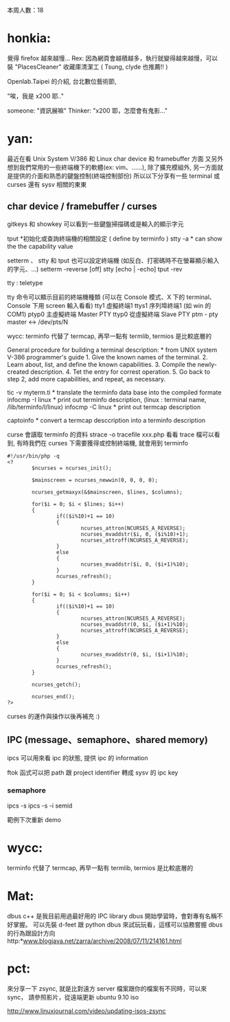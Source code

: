 本周人數：18

# honkia:

覺得 firefox 越來越慢…
Rex: 因為網頁會越積越多，執行就變得越來越慢，可以裝 "PlacesCleaner" 收藏庫清潔工 ( Tsung, clyde 也推薦!! )

Openlab.Taipei 的介紹, 
台北數位藝術節, 

"唉，我是 x200 耶.."

someone: "資訊展嘛"
Thinker: "x200 耶，怎麼會有鬼影..."


# yan:

最近在看 Unix System V/386 和 Linux char device 和 framebuffer 方面
又另外想到我們常用的一些終端機下的軟體(ex: vim、......), 除了擴充模組外, 另一方面就是提供的介面和熟悉的鍵盤控制(終端控制部份)
所以以下分享有一些 terminal 或 curses 還有 sysv 相關的東東

## char device / framebuffer / curses


gitkeys 和 showkey 可以看到一些鍵盤掃描碼或是輸入的顯示字元

tput    *初始化或查詢終端機的相關設定 ( define by terminfo )
stty -a    * can show the the capability value

setterm 、 stty 和 tput 也可以設定終端機 (如反白、打密碼時不在螢幕顯示輸入的字元、...)
setterm -reverse [off]
stty [echo | -echo]
tput -rev

tty : teletype

tty 命令可以顯示目前的終端機種類 (可以在 Console 模式、X 下的 terminal、Console 下用 screen 輸入看看)
tty1 虛擬終端1
ttys1 序列埠終端1 (如 win 的 COM1)
ptyp0 主虛擬終端 Master PTY
ttyp0 從虛擬終端 Slave PTY
ptm - pty master <-> /dev/pts/N

wycc: terminfo 代替了 termcap, 再早一點有 termlib, termios 是比較底層的

General procedure for building a terminal description:     * from UNIX system V-386 programmer's guide
    1. Give the known names of the terminal.
    2. Learn about, list, and define the known capabilities.
    3. Compile the newly-created description.
    4. Tet the entry for correst operation.
    5. Go back to step 2, add more capabilities, and repeat, as necessary.

tic -v myterm.ti    * translate the terminfo data base into the compiled formate
infocmp -I linux    * print out terminfo description, (linux : terminal name, /lib/terminfo/l/linux)
infocmp -C linux    * print out termcap description

captoinfo    * convert a termcap desccription into a terminfo description

curse 會讀取 terminfo 的資料
strace -o tracefile xxx.php
看看 trace 檔可以看到, 有時我們在 curses 下需要獲得或控制終端機, 就會用到 terminfo

    #!/usr/bin/php -q                                                                     
    <?
            $ncurses = ncurses_init();
    
            $mainscreen = ncurses_newwin(0, 0, 0, 0); 
    
            ncurses_getmaxyx(&$mainscreen, $lines, $columns);
    
            for($i = 0; $i < $lines; $i++)
            {
                    if(($i%10)+1 == 10) 
                    {
                            ncurses_attron(NCURSES_A_REVERSE);
                            ncurses_mvaddstr($i, 0, ($i%10)+1);
                            ncurses_attroff(NCURSES_A_REVERSE);
                    }
                    else
                    {
                            ncurses_mvaddstr($i, 0, ($i+1)%10);
                    }
                    ncurses_refresh();
            }
    
            for($i = 0; $i < $columns; $i++)
            {
                    if(($i%10)+1 == 10)
                    {
                            ncurses_attron(NCURSES_A_REVERSE);
                            ncurses_mvaddstr(0, $i, ($i+1)%10);
                            ncurses_attroff(NCURSES_A_REVERSE);
                    }
                    else
                    {
                            ncurses_mvaddstr(0, $i, ($i+1)%10);
                    }
                    ncurses_refresh();
            }
    
            ncurses_getch();
    
            ncurses_end();
    ?>



curses 的運作與操作以後再補充 :)

## IPC (message、semaphore、shared memory)


ipcs 可以用來看 ipc 的狀態, 提供 ipc 的 information

ftok 函式可以把 path 跟 project identifier 轉成 sysv 的 ipc key

### semaphore


ipcs -s
ipcs -s -i semid

範例下次重新 demo

# wycc: 

terminfo 代替了 termcap, 再早一點有 termlib, termios 是比較底層的

# Mat:

dbus c++ 是我目前用過最好用的 IPC  library
dbus 開始學習時，會對專有名稱不好掌握。
可以先裝 d-feet 跟 python dbus 來試玩玩看，這樣可以協務嘗握 dbus 的行為跟設計方向
http:*www.blogjava.net/zarra/archive/2008/07/11/214161.html

# pct:

來分享一下 zsync, 就是比對遠方 server 檔案跟你的檔案有不同時，可以來 sync，
請參照影片，從遠端更新 ubuntu 9.10 iso

<http://www.linuxjournal.com/video/updating-isos-zsync>  